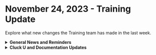 # November 24, 2023 - Training Update

Explore what new changes the Training team has made in the last week.

<details>

<summary><strong>General News and Reminders</strong></summary>

* **SHOUT OUT** to all those who've successfully taken our [Broken link](broken-reference "mention")Exam, and collected your prestigious **Certified Rewster** badge in Discord. (Hint to others: It's more than just pretty flare. There's exclusive access it grants, too!)
* Express your interest in the App Platform Alpha Program by filling out the form on the [Broken link](broken-reference "mention") page.
* **Reminder about Cluck U Holiday Hours:**
  * Live Training will be unavailable from December 18th \~ January 8th for the Holidays and New Year
  * Feel free to sit by the fire, with a glass of bourbon, or a tasty eggnog and watch our videos while you wait with anticipation for our return
* Join us in our [Cluck-U Discord channel](https://discord.com/channels/936789089703845988/1121465945295167588) if you have any questions, comments, or concerns!

</details>

<details>

<summary><strong>Cluck U and Documentation Updates</strong></summary>

**New Pages**

* Added a page for the [discord-integration-setup.md](../../../documentation/integrations/individual-integration-documentation/chat/discord/discord-integration-setup.md "mention")
* Added a page for the [jira-integration-setup.md](../../../documentation/integrations/individual-integration-documentation/documentation/jira/jira-integration-setup.md "mention")
* Added a page for the [Broken link](broken-reference "mention")
* Added a page for [app-builder](../../../documentation/app-builder/ "mention") and how to submit your[Broken link](broken-reference "mention") to us.
* Added the [embracing-the-microsoft-minute.md](../../../documentation/integrations/individual-integration-documentation/cloud/microsoft-cloud-integration-bundle/common-issues-with-microsoft-bundle/embracing-the-microsoft-minute.md "mention") page with tips on how to take advantage of little breaks where you can find them.
* Added a page for the [view-rewst-integration-org-variables.md](../../../prebuilt-automations/existing-crate-documentation/view-rewst-integration-org-variables.md "mention")Crate documentation.
* Added page about [document-with-roborewsty.md](../../../documentation/workflows/document-with-roborewsty.md "mention")
* Added a use case page about [efficiently-extracting-nested-data.md](../../../documentation/jinja/use-cases-and-best-practices/efficiently-extracting-nested-data.md "mention")
* Added a use case page about [customizing-psa-ticket-triggers.md](../../../documentation/triggers/use-cases-and-examples/customizing-psa-ticket-triggers.md "mention")

**Updated & Enhanced Pages**

* Updated the [Broken link](broken-reference "mention") page to include more context on what types of questions the Exam will be asking to incorporate into a study guide
* Updated the [azure-openai-integration-setup.md](../../../documentation/integrations/individual-integration-documentation/ai/openai/azure-openai-integration-setup.md "mention") page for more explicit instructions on how to craft your Base URL.
* Updated the [cybercns](../../../documentation/integrations/individual-integration-documentation/security/cybercns/ "mention") page to include reference to ConnectSecure branding.
* Updated the [organization-variables.md](../../../documentation/user-management/organization-variables.md "mention") page to explain how Use as Default works
* Updated the [rewst-actions](../../../documentation/workflows/actions-in-rewst/rewst-actions/ "mention") page for more context and reference to usage including breaking out pages for the following categories:
  * [Broken link](broken-reference "mention")
  * [Broken link](broken-reference "mention")
  * [Broken link](broken-reference "mention")
  * [Broken link](broken-reference "mention")
  * [Broken link](broken-reference "mention")
  * [Broken link](broken-reference "mention")

</details>
